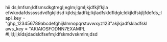hii
ds;lmfsm;ldfsmsdkgtregl;eglm;lgml;kjdfkjlfkjla
efwkodafdsssssdvdfgkjldsd
kjldsj;ladfkj;lkjladfskldfldgk;ldkjldfskjljfdefds,;l
api_key = "ghp_123456789abcdefghijklmnopqrstuvwxyz123"akjkjadfskladfskl
aws_key = "AKIAIOSFODNN7EXAMPL
#l;l;l;l;kldsjdadsldfsefm;ldfskmdvskmlm;dsd

